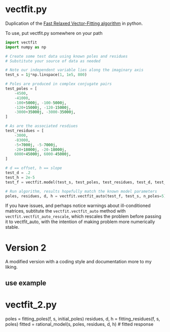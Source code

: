 vectfit.py
==========

Duplication of the [Fast Relaxed Vector-Fitting algorithm](http://www.sintef.no/Projectweb/VECTFIT/) in python.

To use, put vectfit.py somewhere on your path

```python
import vectfit
import numpy as np

# Create some test data using known poles and residues
# Substitute your source of data as needed

# Note our independent variable lies along the imaginary axis
test_s = 1j*np.linspace(1, 1e5, 800)

# Poles are produced in complex conjugate pairs
test_poles = [
    -4500,
    -41000,
    -100+5000j, -100-5000j,
    -120+15000j, -120-15000j,
    -3000+35000j, -3000-35000j,
]

# As are the associated resdiues
test_residues = [
    -3000,
    -83000,
    -5+7000j, -5-7000j,
    -20+18000j, -20-18000j,
    6000+45000j, 6000-45000j,
]

# d == offset, h == slope
test_d = .2
test_h = 2e-5
test_f = vectfit.model(test_s, test_poles, test_residues, test_d, test_h)

# Run algorithm, results hopefully match the known model parameters
poles, residues, d, h = vectfit.vectfit_auto(test_f, test_s, n_poles=5)
```

If you have issues, and perhaps notice warnings about ill-conditioned matrices,
subtitute the `vectfit.vectfit_auto` method with `vectfit.vectfit_auto_rescale`,
which rescales the problem before passing it to vectfit_auto, with the intention
of making problem more numerically stable.

# Version 2

A modified version with a coding style and documentation more to my liking.

## use example

vectfit_2.py
==========

poles = fitting_poles(f, s, initial_poles)
residues, d, h = fitting_residues(f, s, poles)
fitted = rational_model(s, poles, residues, d, h) # fitted response
